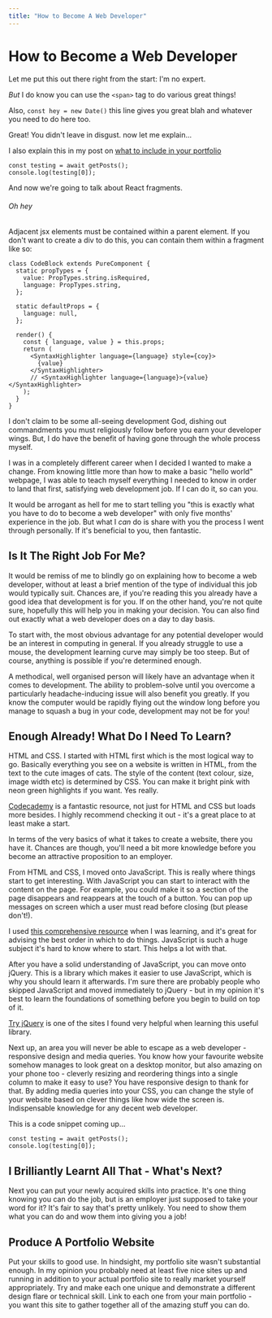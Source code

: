 ```yaml
---
title: "How to Become A Web Developer"
---
```


# How to Become a Web Developer

Let me put this out there right from the start: I'm no expert.

_But_ I do know you can use the `<span>` tag to do various great things!

Also, `const hey = new Date()` this line gives you great blah and whatever you need to do here too.

Great! You didn't leave in disgust. now let me explain...

I also explain this in my post on [what to include in your portfolio](what-do-i-include-in-my-portfolio)

```
const testing = await getPosts();
console.log(testing[0]);
```

And now we're going to talk about React fragments.

###### Oh hey

Adjacent jsx elements must be contained within a parent element. If you don't want to create a div to do this, you can contain them within a fragment like so:

```
class CodeBlock extends PureComponent {
  static propTypes = {
    value: PropTypes.string.isRequired,
    language: PropTypes.string,
  };

  static defaultProps = {
    language: null,
  };

  render() {
    const { language, value } = this.props;
    return (
      <SyntaxHighlighter language={language} style={coy}>
        {value}
      </SyntaxHighlighter>
      // <SyntaxHighlighter language={language}>{value}</SyntaxHighlighter>
    );
  }
}
```

I don't claim to be some all-seeing development God, dishing out commandments you must religiously follow before you earn your developer wings. But, I do have the benefit of having gone through the whole process myself.

I was in a completely different career when I decided I wanted to make a change. From knowing little more than how to make a basic "hello world" webpage, I was able to teach myself everything I needed to know in order to land that first, satisfying web development job. If I can do it, so can you.

It would be arrogant as hell for me to start telling you "this is exactly what you have to do to become a web developer" with only five months' experience in the job. But what I <em>can</em> do is share with you the process I went through personally. If it's beneficial to you, then fantastic.

## Is It The Right Job For Me?

It would be remiss of me to blindly go on explaining how to become a web developer, without at least a brief mention of the type of individual this job would typically suit. Chances are, if you're reading this you already have a good idea that development is for you. If on the other hand, you're not quite sure, hopefully this will help you in making your decision. You can also find out exactly what a web developer does on a day to day basis.

To start with, the most obvious advantage for any potential developer would be an interest in computing in general. If you already struggle to use a mouse, the development learning curve may simply be too steep. But of course, anything is possible if you're determined enough.

A methodical, well organised person will likely have an advantage when it comes to development. The ability to problem-solve until you overcome a particularly headache-inducing issue will also benefit you greatly. If you know the computer would be rapidly flying out the window long before you manage to squash a bug in your code, development may not be for you!

## Enough Already! What Do I Need To Learn?

HTML and CSS. I started with HTML first which is the most logical way to go. Basically everything you see on a website is written in HTML, from the text to the cute images of cats. The style of the content (text colour, size, image width etc) is determined by CSS. You can make it bright pink with neon green highlights if you want. Yes really.

[Codecademy](https://www.codecademy.com/learn) is a fantastic resource, not just for HTML and CSS but loads more besides. I highly recommend checking it out - it's a great place to at least make a start.

In terms of the very basics of what it takes to create a website, there you have it. Chances are though, you'll need a bit more knowledge before you become an attractive proposition to an employer.

From HTML and CSS, I moved onto JavaScript. This is really where things start to get interesting. With JavaScript you can start to interact with the content on the page. For example, you could make it so a section of the page disappears and reappears at the touch of a button. You can pop up messages on screen which a user must read before closing (but please don't!).

I used [this comprehensive resource](http://javascriptissexy.com/how-to-learn-javascript-properly/) when I was learning, and it's great for advising the best order in which to do things. JavaScript is such a huge subject it's hard to know where to start. This helps a lot with that.

After you have a solid understanding of JavaScript, you can move onto jQuery. This is a library which makes it easier to use JavaScript, which is why you should learn it afterwards. I'm sure there are probably people who skipped JavaScript and moved immediately to jQuery - but in my opinion it's best to learn the foundations of something before you begin to build on top of it.

[Try jQuery](http://try.jquery.com/) is one of the sites I found very helpful when learning this useful library.

Next up, an area you will never be able to escape as a web developer - responsive design and media queries. You know how your favourite website somehow manages to look great on a desktop monitor, but also amazing on your phone too - cleverly resizing and reordering things into a single column to make it easy to use? You have responsive design to thank for that. By adding media queries into your CSS, you can change the style of your website based on clever things like how wide the screen is. Indispensable knowledge for any decent web developer.

This is a code snippet coming up...

```
const testing = await getPosts();
console.log(testing[0]);
```

## I Brilliantly Learnt All That - What's Next?

Next you can put your newly acquired skills into practice. It's one thing knowing you can do the job, but is an employer just supposed to take your word for it? It's fair to say that's pretty unlikely. You need to show them what you can do and wow them into giving you a job!

## Produce A Portfolio Website

Put your skills to good use. In hindsight, my portfolio site wasn't substantial enough. In my opinion you probably need at least five nice sites up and running in addition to your actual portfolio site to really market yourself appropriately. Try and make each one unique and demonstrate a different design flare or technical skill. Link to each one from your main portfolio - you want this site to gather together all of the amazing stuff you can do.
